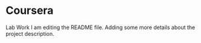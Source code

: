 # Coursera
Lab Work
I am editing the README file. Adding some more details about the project description.
